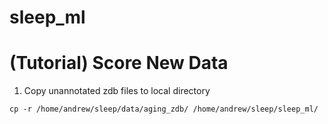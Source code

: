 # sleep_ml
# (Tutorial) Score New Data
1. Copy unannotated zdb files to local directory
```
cp -r /home/andrew/sleep/data/aging_zdb/ /home/andrew/sleep/sleep_ml/
```

